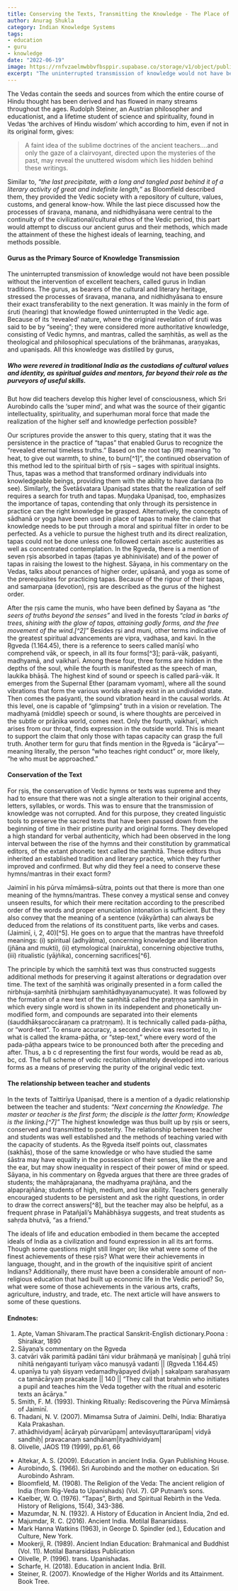 ```yaml
---
title: Conserving the Texts, Transmitting the Knowledge - The Place of Gurus in Ancient Indian Education
author: Anurag Shukla
category: Indian Knowledge Systems
tags:
- education
- guru
- knowledge
date: "2022-06-19"
image: https://rnfvzaelmwbbvfbsppir.supabase.co/storage/v1/object/public/brhatwebsite/05dhiti/22.webp
excerpt: "The uninterrupted transmission of knowledge would not have been possible without the intervention of excellent teachers, called gurus in Indian traditions."
---
```


The Vedas contain the seeds and sources from which the entire course of Hindu thought has been derived and has flowed in many streams throughout the ages. Rudolph Steiner, an Austrian philosopher and educationist, and a lifetime student of science and spirituality, found in Vedas ‘the archives of Hindu wisdom’ which according to him, even if not in its original form, gives:

> A faint idea of the sublime doctrines of the ancient teachers….and only the gaze of a clairvoyant, directed upon the mysteries of the past, may reveal the unuttered wisdom which lies hidden behind these writings.

Similar to, *“the last precipitate, with a long and tangled past behind it of a literary activity of great and indefinite length,”* as Bloomfield described them, they provided the Vedic society with a repository of culture, values, customs, and general know-how. While the last piece discussed how the processes of śravaṇa, manana, and nidhidhyāsana were central to the continuity of the civilizational/cultural ethos of the Vedic period, this part would attempt to discuss our ancient gurus and their methods, which made the attainment of these the highest ideals of learning, teaching, and methods possible.

#### Gurus as the Primary Source of Knowledge Transmission
The uninterrupted transmission of knowledge would not have been possible without the intervention of excellent teachers, called gurus in Indian traditions. The gurus, as bearers of the cultural and literary heritage, stressed the processes of śravaṇa, manana, and nidhidhyāsana to ensure their exact transferability to the next generation. It was mainly in the form of śruti (hearing) that knowledge flowed uninterrupted in the Vedic age. Because of its ‘revealed’ nature, where the original revelation of śruti was said to be by “seeing”; they were considered more authoritative knowledge, consisting of Vedic hymns, and mantras, called the saṃhitās, as well as the theological and philosophical speculations of the brāhmanas, araṇyakas, and upaniṣads. All this knowledge was distilled by gurus,

##### Who were revered in traditional India as the custodians of cultural values and identity, as spiritual guides and mentors, far beyond their role as the purveyors of useful skills.

But how did teachers develop this higher level of consciousness, which Sri Aurobindo calls the ‘super mind’, and what was the source of their gigantic intellectuality, spirituality, and superhuman moral force that made the realization of the higher self and knowledge perfection possible?

Our scriptures provide the answer to this query, stating that it was the persistence in the practice of “tapas” that enabled Gurus to recognize the “revealed eternal timeless truths.” Based on the root tap (तप्) meaning “to heat, to give out warmth, to shine, to burn[^1]“, the continued observation of this method led to the spiritual birth of ṛṣis – sages with spiritual insights. Thus, tapas was a method that transformed ordinary individuals into knowledgeable beings, providing them with the ability to have darśana (to see). Similarly, the Śvetāśvatara Upaniṣad states that the realization of self requires a search for truth and tapas. Muṇḍaka Upaniṣad, too, emphasizes the importance of tapas, contending that only through its persistence in practice can the right knowledge be grasped. Alternatively, the concepts of sādhanā or yoga have been used in place of tapas to make the claim that knowledge needs to be put through a moral and spiritual filter in order to be perfected. As a vehicle to pursue the highest truth and its direct realization, tapas could not be done unless one followed certain ascetic austerities as well as concentrated contemplation. In the Ṛgveda, there is a mention of seven ṛṣis absorbed in tapas (tapas ye abhiniviśate) and of the power of tapas in raising the lowest to the highest. Sāyaṇa, in his commentary on the Vedas, talks about penances of higher order, upāsanā, and yoga as some of the prerequisites for practicing tapas. Because of the rigour of their tapas, and samarpaṇa (devotion), ṛṣis are described as the gurus of the highest order.

After the ṛṣis came the munis, who have been defined by Śayana as *“the seers of truths beyond the senses”* and lived in the forests *“clad in barks of trees, shining with the glow of tapas, attaining godly forms, and the free movement of the wind.[^2]”* Besides ṛṣi and muni, other terms indicative of the greatest spiritual advancements are vipra, vadhasa, and kavi. In the Ṛgveda (1.164.45), there is a reference to seers called manīṣī who comprehend vāk, or speech, in all its four forms[^3]; parā-vāk, paśyanti, madhyamā, and vaikharī. Among these four, three forms are hidden in the depths of the soul, while the fourth is manifested as the speech of man, laukika bhāṣā. The highest kind of sound or speech is called parā-vāk. It emerges from the Supernal Ether (paramam vyomam), where all the sound vibrations that form the various worlds already exist in an undivided state. Then comes the paśyanti, the sound vibration heard in the causal worlds. At this level, one is capable of “glimpsing” truth in a vision or revelation. The madhyamā (middle) speech or sound, is where thoughts are perceived in the subtle or prāṇika world, comes next. Only the fourth, vaikharī, which arises from our throat, finds expression in the outside world. This is meant to support the claim that only those with tapas capacity can grasp the full truth. Another term for guru that finds mention in the Ṛgveda is “ācārya”—meaning literally, the person “who teaches right conduct” or, more likely, “he who must be approached.”

#### Conservation of the Text
For ṛṣis, the conservation of Vedic hymns or texts was supreme and they had to ensure that there was not a single alteration to their original accents, letters, syllables, or words. This was to ensure that the transmission of knowledge was not corrupted. And for this purpose, they created linguistic tools to preserve the sacred texts that have been passed down from the beginning of time in their pristine purity and original forms. They developed a high standard for verbal authenticity, which had been observed in the long interval between the rise of the hymns and their constitution by grammatical editors, of the extant phonetic text called the saṃhitā. These editors thus inherited an established tradition and literary practice, which they further improved and confirmed. But why did they feel a need to conserve these hymns/mantras in their exact form?

Jaiminī in his pūrva mīmāṃsā-sūtra, points out that there is more than one meaning of the hymns/mantras. These convey a mystical sense and convey unseen results, for which their mere recitation according to the prescribed order of the words and proper enunciation intonation is sufficient. But they also convey that the meaning of a sentence (vākyārtha) can always be deduced from the relations of its constituent parts, like verbs and cases. (Jaiminī, i, 2, 40)[^5]. He goes on to argue that the mantras have threefold meanings: (i) spiritual (adhyātma), concerning knowledge and liberation (jñāna and mukti), (ii) etymological (nairukta), concerning objective truths, (iii) ritualistic (yājñika), concerning sacrifices[^6].

The principle by which the saṃhitā text was thus constructed suggests additional methods for preserving it against alterations or degradation over time. The text of the saṃhitā was originally presented in a form called the nirbhuja-saṃhitā (nirbhujaṃ saṃhitādhyayanamucyate). It was followed by the formation of a new text of the saṃhitā called the pratṛṇṇa saṃhitā in which every single word is shown in its independent and phonetically un­modified form, and compounds are separated into their elements (śauddhākṣaroccāraṇaṃ ca pratṛṇṇam). It is technically called pada-pāṭha, or “word-text”. To ensure accuracy, a second device was resorted to, in what is called the krama-pāṭha, or “step-text,” where every word of the pada-pāṭha appears twice to be pronounced both after the preceding and after. Thus, a b c d representing the first four words, would be read as ab, bc, cd. The full scheme of vedic recitation ultimately developed into various forms as a means of preserving the purity of the original vedic text.

#### The relationship between teacher and students
In the texts of Taittirīya Upaniṣad, there is a mention of a dyadic relationship between the teacher and students: *“Next concerning the Knowledge. The master or teacher is the first form; the disciple is the latter form; Knowledge is the linking.[^7]”* The highest knowledge was thus built up by ṛṣis or seers, conserved and transmitted to posterity. The relationship between teacher and students was well established and the methods of teaching varied with the capacity of students. As the Ṛgveda itself points out, classmates (sakhās), those of the same knowledge or who have studied the same śāstra may have equality in the possession of their senses, like the eye and the ear, but may show inequality in respect of their power of mind or speed. Sāyaṇa, in his commentary on Ṛgveda argues that there are three grades of students; the mahāprajanana, the madhyama prajñāna, and the alpaprajñāna; students of high, medium, and low ability. Teachers generally encouraged students to be persistent and ask the right questions, in order to draw the correct answers[^8], but the teacher may also be helpful, as a frequent phrase in Patañjali’s Mahābhāṣya suggests, and treat students as sahṛda bhutvā, “as a friend.”

The ideals of life and education embodied in them became the accepted ideals of India as a civilization and found expression in all its art forms. Though some questions might still linger on; like what were some of the finest achievements of these ṛṣis? What were their achievements in language, thought, and in the growth of the inquisitive spirit of ancient Indians? Additionally, there must have been a considerable amount of non-religious education that had built up economic life in the Vedic period? So, what were some of those achievements in the various arts, crafts, agriculture, industry, and trade, etc. The next article will have answers to some of these questions.

#### Endnotes:
1. Apte, Vaman Shivaram.The practical Sanskrit-English dictionary.Poona : Shiralkar, 1890
2. Sāyaṇa’s commentary on the Ṛgveda
3. catvāri vāk parimitā padāni tāni vidur brāhmaṇā ye manīṣiṇaḥ | guhā trīṇi nihitā neṅgayanti turīyaṃ vāco manuṣyā vadanti || (Ṛgveda 1.164.45)
4. upanīya tu yaḥ śiṣyaṃ vedamadhyāpayed dvijaḥ | sakalpaṃ sarahasyaṃ ca tamācāryaṃ pracakṣate || 140 || “They call that brahmin who initiates a pupil and teaches him the Veda together with the ritual and esoteric texts an ācārya.”
5. Smith, F. M. (1993). Thinking Ritually: Rediscovering the Pūrva Mīmāṃsā of Jaiminī.
6. Thadani, N. V. (2007). Mimamsa Sutra of Jaimini. Delhi, India: Bharatiya Kala Prakashan.
7. athādhividyam| ācāryaḥ pūrvarūpam| antevāsyuttararūpam‌| vidyā sandhiḥ| pravacanaṃ sandhānam‌|ityadhividyam‌|
8. Olivelle, JAOS 119 (1999), pp.61, 66
- Altekar, A. S. (2009). Education in ancient India. Gyan Publishing House.
- Aurobindo, S. (1966). Sri Aurobindo and the mother on education. Sri Aurobindo Ashram.
- Bloomfield, M. (1908). The Religion of the Veda: The ancient religion of India (from Rig-Veda to Upanishads) (Vol. 7). GP Putnam’s sons.
- Kaelber, W. O. (1976). “Tapas”, Birth, and Spiritual Rebirth in the Veda. History of Religions, 15(4), 343-386.
- Mazumdar, N. N. (1932). A History of Education in Ancient India, 2nd ed.
- Majumdar, R. C. (2016). Ancient India. Motilal Banarsidass.
- Mark Hanna Watkins (1963), in George D. Spindler (ed.), Education and Culture, New York.
- Mookerji, R. (1989). Ancient Indian Education: Brahmanical and Buddhist (Vol. 11). Motilal Banarsidass Publication
- Olivelle, P. (1996). trans. Upanishadas.
- Scharfe, H. (2018). Education in ancient India. Brill.
- Steiner, R. (2007). Knowledge of the Higher Worlds and its Attainment. Book Tree.
